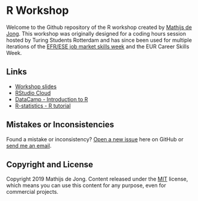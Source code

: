 # R Workshop
Welcome to the Github repository of the R workshop created by [Mathijs de Jong](https://www.linkedin.com/in/mathijsdejong995/). This workshop was originally designed for a coding hours session hosted by Turing Students Rotterdam and has since been used for multiple iterations of the [EFR/ESE job market skills week](https://www.efr.nl/education/efrese-job-market-skills) and the EUR Career Skills Week.

## Links
- [Workshop slides](https://github.com/Mathijs995/R-Workshop/raw/master/R%20Workshop%20-%20Presentation.pdf)
- [RStudio Cloud](https://rstudio.cloud/)
- [DataCamp - Introduction to R](https://www.datacamp.com/courses/free-introduction-to-r)
- [R-statistics - R tutorial](http://r-statistics.co/R-Tutorial.html)

## Mistakes or Inconsistencies
Found a mistake or inconsistency? [Open a new issue](https://github.com/Mathijs995/R-Workshop/issues) here on GitHub or [send me an email](mailto:mathijsdejong1995@gmail.com).

## Copyright and License
Copyright 2019 Mathijs de Jong. Content released under the [MIT](https://github.com/BlackrockDigital/startbootstrap-agency/blob/gh-pages/LICENSE) license, which means you can use this content for any purpose, even for commercial projects.
